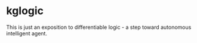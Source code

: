 # kglogic
This is just an exposition to differentiable logic - a step toward autonomous intelligent agent.
